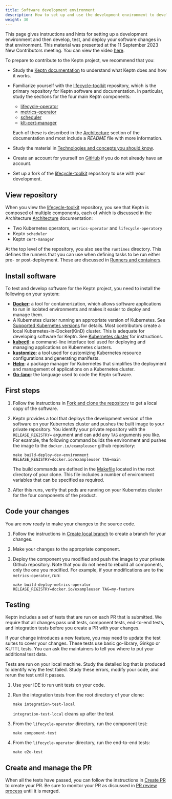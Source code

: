 ```yaml
---
title: Software development environment
description: How to set up and use the development environment to develop and test Keptn software
weight: 30
---
```


This page gives instructions and hints for setting up a development environment
and then develop, test, and deploy your software changes in that environment.
This material was presented at the
11 September 2023 New Contributors meeting.
You can view the video
[here](https://www.youtube.com/watch?v=UcmULstMYXQ).

To prepare to contribute to the Keptn project, we recommend that you:

* Study the [Keptn documentation](https://lifecycle.keptn.sh/docs/)
  to understand what Keptn does and how it works.
* Familiarize yourself with the
  [lifecycle-toolkit](https://github.com/keptn/lifecycle-toolkit)
  repository, which is the primary repository for
  Keptn software and documentation.
  In particular, study the sections for the four main Keptn components:
  
  * [lifecycle-operator](https://github.com/keptn/lifecycle-toolkit/tree/main/lifecycle-operator)
  * [metrics-operator](https://github.com/keptn/lifecycle-toolkit/tree/main/metrics-operator)
  * [scheduler](https://github.com/keptn/lifecycle-toolkit/tree/main/scheduler)
  * [klt-cert-manager](https://github.com/keptn/lifecycle-toolkit/tree/main/klt-cert-manager)

  Each of these is described in the
  [Architecture](../../../docs/architecture/)
  section of the documentation
  and most include a *README* file with more information.
* Study the material in
  [Technologies and concepts you should know](../../general/technologies).
* Create an account for yourself on
  [GitHub](https://github.com)
  if you do not already have an account.
* Set up a fork of the [lifecycle-toolkit](https://github.com/keptn/lifecycle-toolkit) repository to use with your development.

## View repository

When you view the
[lifecycle-toolkit](https://github.com/keptn/lifecycle-toolkit)
repository, you see that Keptn is composed of multiple components,
each of which is discussed in the Architecture
[Architecture](../../../docs/architecture/)
documentation:

* Two Kubernetes operators, `metrics-operator` and `lifecycle-operatory`
* Keptn `scheduler`
* Keptn `cert-manager`

At the top level of the repository,
you also see the `runtimes` directory.
This defines the runners that you can use when defining
tasks to be run either pre- or post-deployment.
These are discussed in
[Runners and containers](../../../docs/implementing/tasks/#runners-and-containers).

## Install software

To test and develop software for the Keptn project,
you need to install the following on your system:

* [**Docker**](https://docs.docker.com/get-docker/): a tool for containerization,
  which allows software applications to run in isolated environments
  and makes it easier to deploy and manage them.
* A Kubernetes cluster running an appropriate version of Kubernetes.
  See [Supported Kubernetes versions](../../../docs/install/reqs.md/#supported-kubernetes-versions)
  for details.
  Most contributors create a local
  Kubernetes-in-Docker(KinD) cluster.
  This is adequate for developing software for Keptn.
  See
  [Kubernetes cluster](../../../../../docs/install/k8s/)
  for instructions.
* [**kubectl**](https://kubernetes.io/docs/tasks/tools/):
  a command-line interface tool used for deploying
  and managing applications on Kubernetes clusters.
* [**kustomize**](https://kustomize.io/): a tool used
  for customizing Kubernetes resource configurations
  and generating manifests.
* [**Helm**](https://helm.sh/): a package manager for Kubernetes
  that simplifies the deployment and management of applications
  on a Kubernetes cluster.
* [**Go-lang**](https://go.dev/): the language used to code the Keptn software.

## First steps

1. Follow the instructions in
   [Fork and clone the repository](../../general/git/fork-clone/)
   to get a local copy of the software.

1. Keptn provides a tool that deploys the development version of the software
   on your Kubernetes cluster and pushes the built image to your private repository.
   You identify your private repository with the `RELEASE_REGISTRY=` argument
   and can add any `TAG` arguments you like.
   For example, the following command builds the environment
   and pushes the image to the `docker.io/exampleuser` github repository:

   ```shell
   make build-deploy-dev-environment RELEASE_REGISTRY=docker.io/exampleuser TAG=main
   ```

   The build commands are defined in the
   [Makefile](https://github.com/keptn/lifecycle-toolkit/blob/main/Makefile)
   located in the root directory of your clone.
   This file includes a number of environment variables
   that can be specified as required.

1. After this runs, verify that pods are running on your Kubernetes cluster
   for the four components of the product.

## Code your changes

You are now ready to make your changes to the source code.

1. Follow the instructions in
   [Create local branch](../../general/git/branch-create/)
   to create a branch for your changes.

1. Make your changes to the appropriate component.

1. Deploy the component you modified and push the image to your private Github repository.
   Note that you do not need to rebuild all components,
   only the one you modified.
   For example, if your modifications are to the `metrics-operator`, run:

   ```shell
   make build-deploy-metrics-operator RELEASE_REGISTRY=docker.io/exampleuser TAG=my-feature
   ```

## Testing

Keptn includes a set of tests that are run on each PR that is submitted.
We require that all changes pass
unit tests, component tests, end-to-end tests, and integration tests
before you create a PR with your changes.

If your change introduces a new feature,
you may need to update the test suites to cover your changes.
These tests use basic go-library, Ginkgo or KUTTL tests.
You can ask the maintainers to tell you where to put your additional test data.

Tests are run on your local machine.
Study the detailed log that is produced to identify why the test failed.
Study these errors, modify your code, and rerun the test until it passes.

1. Use your IDE to run unit tests on your code.

1. Run the integration tests from the root directory of your clone:

   ```shell
   make integration-test-local
   ```

   `integration-test-local` cleans up after the test.

1. From the `lifecycle-operator` directory, run the component test:

   ```shell
   make component-test
   ```

1. From the `lifecycle-operator` directory, run the end-to-end tests:

   ```shell
   make e2e-test
   ```

## Create and manage the PR

When all the tests have passed,
you can follow the instructions in
[Create PR](../../general/git/pr-create/)
to create your PR.
Be sure to monitor your PR as discussed in
[PR review process](../../general/git/review/)
until it is merged.
